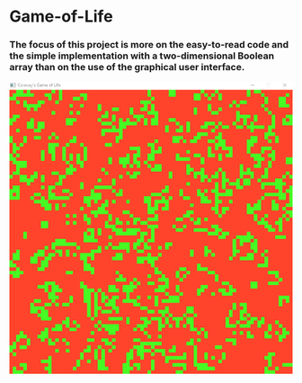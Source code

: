 # Game-of-Life
### The focus of this project is more on the easy-to-read code and the simple implementation with a two-dimensional Boolean array than on the use of the graphical user interface.

![Preview](https://github.com/softknk/Game-of-Life/blob/master/preview.png)
